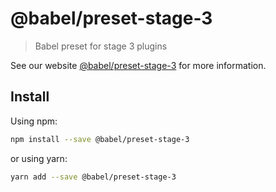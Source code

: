 # @babel/preset-stage-3

> Babel preset for stage 3 plugins

See our website [@babel/preset-stage-3](https://new.babeljs.io/docs/en/next/babel-preset-stage-3.html) for more information.

## Install

Using npm:

```sh
npm install --save @babel/preset-stage-3
```

or using yarn:

```sh
yarn add --save @babel/preset-stage-3
```

